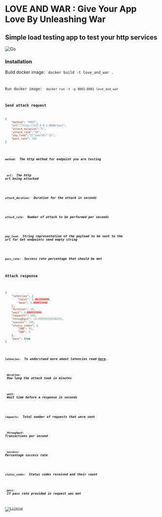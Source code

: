 # LOVE AND WAR : Give Your App Love By Unleashing War
## Simple load testing app to test your http services

![Go](https://img.shields.io/badge/go-%2300ADD8.svg?style=for-the-badge&logo=go&logoColor=white)

### Installation

Build docker image: <code> docker build -t love_and_war . 

Run docker image: <code> docker run -t -p 8081:8081 love_and_war 

### Send attack request
```json
{
    "method": "POST",
    "url":"http://127.0.0.1:8080/test",
    "attack_duration":"5",
    "attack_rate":"10",
    "pay_load":"{\"userId\":1}",
    "pass_rate": 100
}
```
##### <code> method: </code> The http method for endpoint you are testing

##### <code> url:  </code> The http url being attacked

##### <code> attack_duration:  </code> Duration for the attack in seconds

##### <code> attack_rate:  </code> Number of attack to be performed per seconds

##### <code> pay_load:  </code> String representation of the payload to be sent to the url for Get endpoints send empty string

##### <code> pass_rate:  </code> Success rate percentage that should be met

### Attack response

```json

{
    "latencies": {
        "total": 0.061594849,
        "mean": 0.000615948
    },
    "duration": 10,
    "wait": 0.000352949,
    "requests": 100,
    "throughput": 10.099509294546035,
    "success": 100,
    "status_codes": {
        "200": 95,
        "500": 5
    },
    "pass": true
}

```

##### <code> latencies: </code> To understand more about latencies read [here](https://bravenewgeek.com/everything-you-know-about-latency-is-wrong/).

##### <code> duration:  </code> How long the attack took in minutes

##### <code> wait:  </code> Wait time before a response in seconds

##### <code> requests:  </code> Total number of requests that were sent

##### <code> throughput:  </code> Transactions per second

##### <code> success:  </code> Percentage success rate

##### <code> status_codes:  </code> Status codes received and their count

##### <code> pass:  </code> If pass rate provided in request was met


[![License](https://img.shields.io/badge/License-Apache_2.0-blue.svg)](https://opensource.org/licenses/Apache-2.0)





